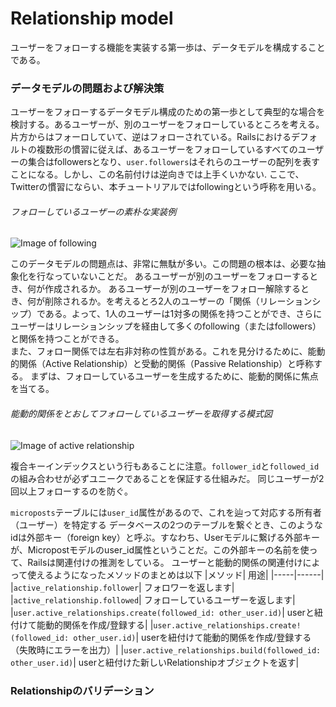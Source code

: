 # Relationship model
ユーザーをフォローする機能を実装する第一歩は、データモデルを構成することである。


### データモデルの問題および解決策

ユーザーをフォローするデータモデル構成のための第一歩として典型的な場合を検討する。あるユーザーが、別のユーザーをフォローしているところを考える。
片方からはフォーロしていて、逆はフォローされている。Railsにおけるデフォルトの複数形の慣習に従えば、あるユーザーをフォローしているすべてのユーザーの集合はfollowersとなり、```user.followers```はそれらのユーザーの配列を表すことになる。しかし、この名前付けは逆向きでは上手くいかない.
ここで、Twitterの慣習にならい、本チュートリアルではfollowingという呼称を用いる。
###### フォローしているユーザーの素朴な実装例
![Image of following](https://railstutorial.jp/chapters/6.0/images/figures/naive_user_has_many_following.png)

このデータモデルの問題点は、非常に無駄が多い。この問題の根本は、必要な抽象化を行なっていないことだ。
あるユーザーが別のユーザーをフォローするとき、何が作成されるか。 あるユーザーが別のユーザーをフォロー解除するとき、何が削除されるか。を考えるとろ2人のユーザーの「関係（リレーションシップ）である。よって、1人のユーザーは1対多の関係を持つことができ、さらにユーザーはリレーションシップを経由して多くのfollowing（またはfollowers）と関係を持つことができる。<br>
また、フォロー関係では左右非対称の性質がある。これを見分けるために、能動的関係（Active Relationship）と受動的関係（Passive Relationship）と呼称する。
まずは、フォローしているユーザーを生成するために、能動的関係に焦点を当てる。
###### 能動的関係をとおしてフォローしているユーザーを取得する模式図
![Image of active relationship](https://railstutorial.jp/chapters/6.0/images/figures/user_has_many_following_3rd_edition.png)


複合キーインデックスという行もあることに注意。```follower_id```と```followed_id```の組み合わせが必ずユニークであることを保証する仕組みだ。
同じユーザーが2回以上フォローするのを防ぐ。<br>

```microposts```テーブルには```user_id```属性があるので、これを辿って対応する所有者（ユーザー）を特定する
データベースの2つのテーブルを繋ぐとき、このようなidは外部キー（foreign key）と呼ぶ。すなわち、Userモデルに繋げる外部キーが、Micropostモデルのuser_id属性ということだ。この外部キーの名前を使って、Railsは関連付けの推測をしている。
ユーザーと能動的関係の関連付けによって使えるようになったメソッドのまとめは以下
|メソッド|	用途|
|-----|------|
|```active_relationship.follower```|	フォロワーを返します|
|```active_relationship.followed```|	フォローしているユーザーを返します|
|```user.active_relationships.create(followed_id: other_user.id)```| userと紐付けて能動的関係を作成/登録する|
|```user.active_relationships.create!(followed_id: other_user.id)```|	userを紐付けて能動的関係を作成/登録する（失敗時にエラーを出力）|
|```user.active_relationships.build(followed_id: other_user.id)```|	userと紐付けた新しいRelationshipオブジェクトを返す|

### Relationshipのバリデーション
